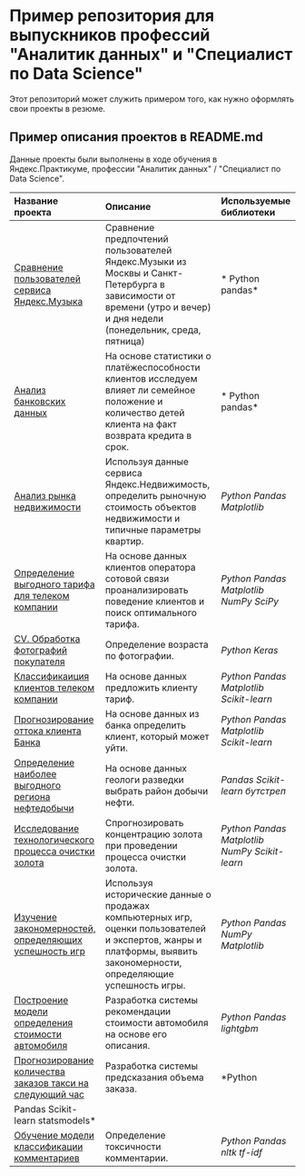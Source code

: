 # Пример репозитория для выпускников профессий "Аналитик данных" и "Специалист по Data Science"

Этот репозиторий может служить примером того, как нужно оформлять свои проекты в резюме.

## Пример описания проектов в README.md

Данные проекты были выполнены в ходе обучения в Яндекс.Практикуме, профессии "Аналитик данных" / "Специалист по Data Science".

| Название проекта | Описание | Используемые библиотеки | 
| :---------------------- | :---------------------- | :---------------------- |
| [Сравнение пользователей сервиса Яндекс.Музыка](01_music_service) | Сравнение предпочтений пользователей Яндекс.Музыки из Москвы и Санкт-Петербурга в зависимости от времени (утро и вечер) и дня недели (понедельник, среда, пятница)| * Python pandas* |
| [Анализ банковских данных](02_bank_borrowers) |На основе статистики о платёжеспособности клиентов исследуем влияет ли семейное положение и количество детей клиента на факт возврата кредита в срок. |* Python pandas* | 
| [Анализ рынка недвижимости](03_real_estate_market) | Используя данные сервиса Яндекс.Недвижимость, определить рыночную стоимость объектов недвижимости и типичные параметры квартир. | *Python Pandas Matplotlib* | 
| [Определение выгодного тарифа для телеком компании](04_tariff_telecom) | На основе данных клиентов оператора сотовой связи проанализировать поведение клиентов и поиск оптимального тарифа. | *Python Pandas Matplotlib NumPy SciPy* | 
| [CV. Обработка фотографий покупателя](05_age_determination) | Определение возраста по фотографии. | *Python Keras* | 
| [Классификаиция клиентов телеком компании](06_telecom_clients) | На основе данных предложить клиенту тариф. | *Python Pandas Matplotlib Scikit-learn* | 
| [Прогнозирование оттока клиента Банка](07_churn_customer_bank) | На основе данных из банка определить клиент, который может уйти. | *Python Pandas Matplotlib Scikit-learn* | 
| [Определение наиболее выгодного региона нефтедобычи](08_region_oil_production) | На основе данных геологи разведки выбрать район добычи нефти. | *Pandas Scikit-learn бутстреп* | 
| [Исследование технологического процесса очистки золота](09_gold_refining) | Спрогнозировать концентрацию золота при проведении процесса очистки золота. | *Python Pandas Matplotlib NumPy Scikit-learn* | 
| [Изучение закономерностей, определяющих успешность игр](10_game_success) | Используя исторические данные о продажах компьютерных игр, оценки пользователей и экспертов, жанры и платформы, выявить закономерности, определяющие успешность игры. | *Python Pandas NumPy Matplotlib* | 
| [Построение модели определения стоимости автомобиля](11_car_cost) | Разработка системы рекомендации стоимости автомобиля на основе его описания. | *Python Pandas lightgbm* | 
| [Прогнозирование количества заказов такси на следующий час](12_taxi_order_forecasting) | Разработка системы предсказания объема заказа. | *Python
Pandas Scikit-learn statsmodels* | 
| [Обучение модели классификации комментариев](13_toxic_comments) | Определение токсичности комментарии. | *Python Pandas nltk tf-idf* | 
